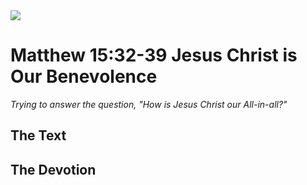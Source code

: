 <img class="intro-right" src="/images/art-matthew.jpg">

# Matthew 15:32-39 Jesus Christ is Our Benevolence

*Trying to answer the question, "How is Jesus Christ our All-in-all?"*

## The Text

## The Devotion